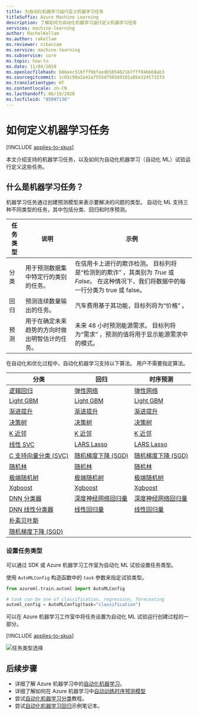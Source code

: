 ```yaml
---
title: 为自动化机器学习运行定义机器学习任务
titleSuffix: Azure Machine Learning
description: 了解如何为自动化机器学习运行定义机器学习任务
services: machine-learning
author: RachelKellam
ms.author: rakellam
ms.reviewer: nibaccam
ms.service: machine-learning
ms.subservice: core
ms.topic: how-to
ms.date: 11/04/2019
ms.openlocfilehash: b86eec516fff9bfaedb5054621b7fff046b68ab3
ms.sourcegitcommit: 1c01c98a2a42a7555d756569101a85e3245732fd
ms.translationtype: HT
ms.contentlocale: zh-CN
ms.lasthandoff: 06/19/2020
ms.locfileid: "85097136"
---
```

# <a name="how-to-define-a-machine-learning-task"></a>如何定义机器学习任务 
[!INCLUDE [applies-to-skus](../../includes/aml-applies-to-basic-enterprise-sku.md)]

本文介绍支持的机器学习任务，以及如何为自动化机器学习（自动化 ML）试验运行定义这些任务。


## <a name="what-is-a-machine-learning-task"></a><a name="What is a machine learning task?"></a> 什么是机器学习任务？

机器学习任务通过创建预测模型来表示要解决的问题的类型。 自动化 ML 支持三种不同类型的任务，其中包括分类、回归和时序预测。

任务类型| 说明| 示例
----|----|----
分类 | 用于预测数据集中特定行的类别的任务。 | 在信用卡上进行的欺诈检测。 目标列将是“检测到的欺诈”  ，其类别为 *True* 或 *False*。 在这种情况下，我们将数据中的每一行分类为 true 或 false。
回归 | 预测连续数量输出的任务。 | 汽车费用基于其功能，目标列将为“价格”  。
预测 |用于在确定未来趋势的方向时做出明智估计的任务。| 未来 48 小时预测能源需求。 目标列将为“需求”  ，预测的值将用于显示能源需求中的模式。

在自动化和优化过程中，自动化机器学习支持以下算法。 用户不需要指定算法。

分类 | 回归 | 时序预测
-- |-- |--
[逻辑回归](https://scikit-learn.org/stable/modules/linear_model.html#logistic-regression)| [弹性网络](https://scikit-learn.org/stable/modules/linear_model.html#elastic-net)| [弹性网络](https://scikit-learn.org/stable/modules/linear_model.html#elastic-net)
[Light GBM](https://lightgbm.readthedocs.io/en/latest/index.html)|[Light GBM](https://lightgbm.readthedocs.io/en/latest/index.html)|[Light GBM](https://lightgbm.readthedocs.io/en/latest/index.html)
[渐进提升](https://scikit-learn.org/stable/modules/ensemble.html#classification)|[渐进提升](https://scikit-learn.org/stable/modules/ensemble.html#regression)|[渐进提升](https://scikit-learn.org/stable/modules/ensemble.html#regression)
[决策树](https://scikit-learn.org/stable/modules/tree.html#decision-trees)|[决策树](https://scikit-learn.org/stable/modules/tree.html#regression)|[决策树](https://scikit-learn.org/stable/modules/tree.html#regression)
[K 近邻](https://scikit-learn.org/stable/modules/neighbors.html#nearest-neighbors-regression)|[K 近邻](https://scikit-learn.org/stable/modules/neighbors.html#nearest-neighbors-regression)|[K 近邻](https://scikit-learn.org/stable/modules/neighbors.html#nearest-neighbors-regression)
[线性 SVC](https://scikit-learn.org/stable/modules/svm.html#classification)|[LARS Lasso](https://scikit-learn.org/stable/modules/linear_model.html#lars-lasso)|[LARS Lasso](https://scikit-learn.org/stable/modules/linear_model.html#lars-lasso)
[C 支持向量分类 (SVC)](https://scikit-learn.org/stable/modules/svm.html#classification)|[随机梯度下降 (SGD)](https://scikit-learn.org/stable/modules/sgd.html#regression)|[随机梯度下降 (SGD)](https://scikit-learn.org/stable/modules/sgd.html#regression)
[随机林](https://scikit-learn.org/stable/modules/ensemble.html#random-forests)|[随机林](https://scikit-learn.org/stable/modules/ensemble.html#random-forests)|[随机林](https://scikit-learn.org/stable/modules/ensemble.html#random-forests)
[极端随机树](https://scikit-learn.org/stable/modules/ensemble.html#extremely-randomized-trees)|[极端随机树](https://scikit-learn.org/stable/modules/ensemble.html#extremely-randomized-trees)|[极端随机树](https://scikit-learn.org/stable/modules/ensemble.html#extremely-randomized-trees)
[Xgboost](https://xgboost.readthedocs.io/en/latest/parameter.html)|[Xgboost](https://xgboost.readthedocs.io/en/latest/parameter.html)| [Xgboost](https://xgboost.readthedocs.io/en/latest/parameter.html)
[DNN 分类器](https://www.tensorflow.org/api_docs/python/tf/estimator/DNNClassifier)|[深度神经网络回归量](https://www.tensorflow.org/api_docs/python/tf/estimator/DNNRegressor) | [深度神经网络回归量](https://www.tensorflow.org/api_docs/python/tf/estimator/DNNRegressor)|
[DNN 线性分类器](https://www.tensorflow.org/api_docs/python/tf/estimator/LinearClassifier)|[线性回归量](https://www.tensorflow.org/api_docs/python/tf/estimator/LinearRegressor)|[线性回归量](https://www.tensorflow.org/api_docs/python/tf/estimator/LinearRegressor)
[朴素贝叶斯](https://scikit-learn.org/stable/modules/naive_bayes.html#bernoulli-naive-bayes)||
[随机梯度下降 (SGD)](https://scikit-learn.org/stable/modules/sgd.html#sgd)||


### <a name="set-the-task-type"></a>设置任务类型
可以通过 SDK 或 Azure 机器学习工作室为自动化 ML 试验设置任务类型。

使用 `AutoMLConfig` 构造函数中的 `task` 参数来指定试验类型。

```python
from azureml.train.automl import AutoMLConfig

# task can be one of classification, regression, forecasting
automl_config = AutoMLConfig(task="classification")
```

可以在 Azure 机器学习工作室中将任务设置为自动化 ML 试验运行创建过程的一部分。 

[!INCLUDE [applies-to-skus](../../includes/aml-applies-to-enterprise-sku-inline.md)]

![任务类型选择](./media/how-to-define-task-type/task-type.png)


## <a name="next-steps"></a>后续步骤

+ 详细了解 Azure 机器学习中的[自动化机器学习](concept-automated-ml.md)。
+ 详细了解如何在 Azure 机器学习中[自动训练时序预测模型](how-to-auto-train-forecast.md)
+ 尝试[自动化机器学习分类](https://github.com/Azure/MachineLearningNotebooks/blob/master/how-to-use-azureml/automated-machine-learning/classification-credit-card-fraud/auto-ml-classification-credit-card-fraud.ipynb)教程。
+ 尝试[自动化机器学习回归](https://github.com/Azure/MachineLearningNotebooks/blob/master/how-to-use-azureml/automated-machine-learning/regression-explanation-featurization/auto-ml-regression-explanation-featurization.ipynb)示例笔记本。

